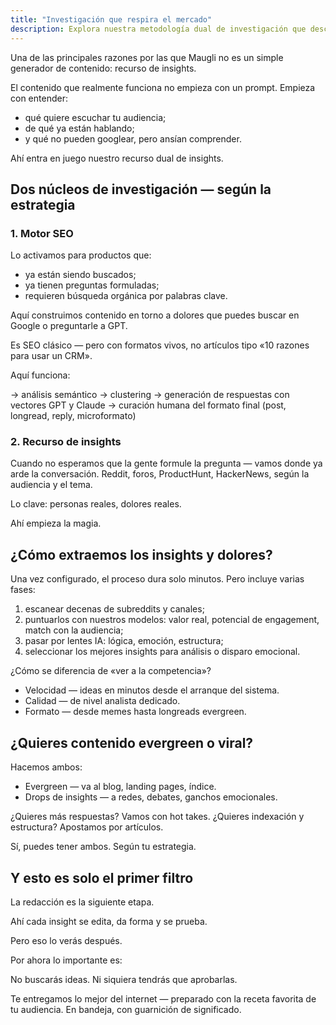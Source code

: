 ```yaml
---
title: "Investigación que respira el mercado"
description: Explora nuestra metodología dual de investigación que descubre insights genuinos del mercado mediante motores SEO y de insights, creando contenido que resuena con tu audiencia más allá de la generación típica
---
```

Una de las principales razones por las que Maugli no es un simple generador de contenido: recurso de insights.

El contenido que realmente funciona no empieza con un prompt. Empieza con entender:

- qué quiere escuchar tu audiencia;
- de qué ya están hablando;
- y qué no pueden googlear, pero ansían comprender.

Ahí entra en juego nuestro recurso dual de insights.

## Dos núcleos de investigación — según la estrategia

### 1. Motor SEO

Lo activamos para productos que:

- ya están siendo buscados;
- ya tienen preguntas formuladas;
- requieren búsqueda orgánica por palabras clave.

Aquí construimos contenido en torno a dolores que puedes buscar en Google o preguntarle a GPT.

Es SEO clásico — pero con formatos vivos, no artículos tipo «10 razones para usar un CRM».

Aquí funciona:

→ análisis semántico
→ clustering
→ generación de respuestas con vectores GPT y Claude
→ curación humana del formato final (post, longread, reply, microformato)

### 2. Recurso de insights

Cuando no esperamos que la gente formule la pregunta — vamos donde ya arde la conversación. Reddit, foros, ProductHunt, HackerNews, según la audiencia y el tema.

Lo clave: personas reales, dolores reales.

Ahí empieza la magia.

## ¿Cómo extraemos los insights y dolores?

Una vez configurado, el proceso dura solo minutos. Pero incluye varias fases:

1. escanear decenas de subreddits y canales;
2. puntuarlos con nuestros modelos: valor real, potencial de engagement, match con la audiencia;
3. pasar por lentes IA: lógica, emoción, estructura;
4. seleccionar los mejores insights para análisis o disparo emocional.

¿Cómo se diferencia de «ver a la competencia»?

- Velocidad — ideas en minutos desde el arranque del sistema.
- Calidad — de nivel analista dedicado.
- Formato — desde memes hasta longreads evergreen.

## ¿Quieres contenido evergreen o viral?

Hacemos ambos:

- Evergreen — va al blog, landing pages, índice.
- Drops de insights — a redes, debates, ganchos emocionales.

¿Quieres más respuestas? Vamos con hot takes.
¿Quieres indexación y estructura? Apostamos por artículos.

Sí, puedes tener ambos. Según tu estrategia.

## Y esto es solo el primer filtro

La redacción es la siguiente etapa.

Ahí cada insight se edita, da forma y se prueba.

Pero eso lo verás después.

Por ahora lo importante es:

No buscarás ideas.
Ni siquiera tendrás que aprobarlas.

Te entregamos lo mejor del internet — preparado con la receta favorita de tu audiencia. En bandeja, con guarnición de significado.
